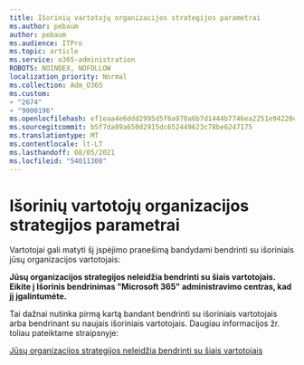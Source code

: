 ```yaml
---
title: Išorinių vartotojų organizacijos strategijos parametrai
ms.author: pebaum
author: pebaum
ms.audience: ITPro
ms.topic: article
ms.service: o365-administration
ROBOTS: NOINDEX, NOFOLLOW
localization_priority: Normal
ms.collection: Adm_O365
ms.custom:
- "2674"
- "9000196"
ms.openlocfilehash: ef1eaa4e6ddd2995d5f6a970a6b7d1444b7746ea2251e94220c857b10da41d0d
ms.sourcegitcommit: b5f7da89a650d2915dc652449623c78be6247175
ms.translationtype: MT
ms.contentlocale: lt-LT
ms.lasthandoff: 08/05/2021
ms.locfileid: "54011308"
---
```

# <a name="organization-policy-settings-for-external-users"></a>Išorinių vartotojų organizacijos strategijos parametrai

Vartotojai gali matyti šį įspėjimo pranešimą bandydami bendrinti su išoriniais jūsų organizacijos vartotojais: 

   **Jūsų organizacijos strategijos neleidžia bendrinti su šiais vartotojais. Eikite į Išorinis bendrinimas "Microsoft 365" administravimo centras, kad jį įgalintumėte.** 

Tai dažnai nutinka pirmą kartą bandant bendrinti su išoriniais vartotojais arba bendrinant su naujais išoriniais vartotojais. Daugiau informacijos žr. toliau pateiktame straipsnyje:

[Jūsų organizacijos strategijos neleidžia bendrinti su šiais vartotojais](https://docs.microsoft.com/sharepoint/support/administration/organization-policies-do-not-allow-you-to-share-with-users-error)






